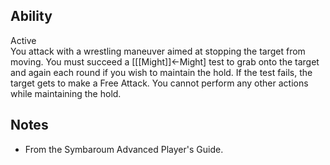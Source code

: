 ## Ability
Active<br>You attack with a wrestling maneuver aimed at stopping the target from moving. You must succeed a \[[[Might]]←Might\] test to grab onto the target and again each round if you wish to maintain the hold. If the test fails, the target gets to make a Free Attack. You cannot perform any other actions while maintaining the hold.
## Notes
* From the Symbaroum Advanced Player's Guide.